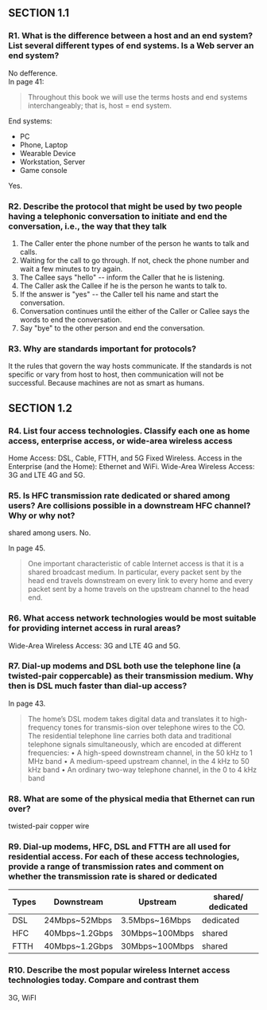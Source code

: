 ## SECTION 1.1

### R1. What is the difference between a host and an end system? List several different types of end systems. Is a Web server an end system?

No defference.  
In page 41:

> Throughout this book we will use the terms hosts and end systems interchangeably; that is, host = end system.

End systems:

- PC
- Phone, Laptop
- Wearable Device
- Workstation, Server
- Game console

Yes.

### R2. Describe the protocol that might be used by two people having a telephonic conversation to initiate and end the conversation, i.e., the way that they talk

1. The Caller enter the phone number of the person he wants to talk and calls.
2. Waiting for the call to go through. If not, check the phone number and wait a few minutes to try again.
3. The Callee says "hello" -- inform the Caller that he is listening.
4. The Caller ask the Callee if he is the person he wants to talk to.
5. If the answer is "yes" -- the Caller tell his name and start the conversation.
6. Conversation continues until the either of the Caller or Callee says the words to end the conversation.
7. Say "bye" to the other person and end the conversation.

### R3. Why are standards important for protocols?

It the rules that govern the way hosts communicate. If the standards is not specific or vary from host to host, then communication will not be successful. Because machines are not as smart as humans.

## SECTION 1.2

### R4. List four access technologies. Classify each one as home access, enterprise access, or wide-area wireless access

Home Access: DSL, Cable, FTTH, and 5G Fixed Wireless.
Access in the Enterprise (and the Home): Ethernet and WiFi.
Wide-Area Wireless Access: 3G and LTE 4G and 5G.

### R5. Is HFC transmission rate dedicated or shared among users? Are collisions possible in a downstream HFC channel? Why or why not?

shared among users. No.

In page 45.

> One important characteristic of cable Internet access is that it is a shared broadcast medium. In
> particular, every packet sent by the head end travels downstream on every link to every home and every
> packet sent by a home travels on the upstream channel to the head end.

### R6. What access network technologies would be most suitable for providing internet access in rural areas?

Wide-Area Wireless Access: 3G and LTE 4G and 5G.

### R7. Dial-up modems and DSL both use the telephone line (a twisted-pair coppercable) as their transmission medium. Why then is DSL much faster than dial-up access?

In page 43.

> The home’s DSL modem takes digital data and translates it to high-frequency tones for transmis-sion over telephone wires to the CO.
> The residential telephone line carries both data and traditional telephone signals simultaneously, which are encoded at different frequencies:
> • A high-speed downstream channel, in the 50 kHz to 1 MHz band
> • A medium-speed upstream channel, in the 4 kHz to 50 kHz band
> • An ordinary two-way telephone channel, in the 0 to 4 kHz band

### R8. What are some of the physical media that Ethernet can run over?

twisted-pair copper wire

### R9. Dial-up modems, HFC, DSL and FTTH are all used for residential access. For each of these access technologies, provide a range of transmission rates and comment on whether the transmission rate is shared or dedicated

| Types | Downstream     | Upstream       | shared/ dedicated |
| ----- | -------------- | -------------- | ----------------- |
| DSL   | 24Mbps~52Mbps  | 3.5Mbps~16Mbps | dedicated         |
| HFC   | 40Mbps~1.2Gbps | 30Mbps~100Mbps | shared            |
| FTTH  | 40Mbps~1.2Gbps | 30Mbps~100Mbps | shared            |

### R10. Describe the most popular wireless Internet access technologies today. Compare and contrast them

3G, WiFI
